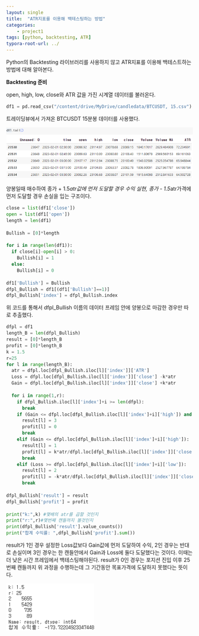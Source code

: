 ```yaml
---
layout: single
title:  "ATR지표를 이용해 백테스팅하는 방법"
categories: 
    - project1 
tags: [python, backtesting, ATR]
typora-root-url: ../
---
```


Python의 Backtesting 라이브러리를 사용하지 않고 ATR지표를 이용해 백테스트하는 방법에 대해 알아본다.

**Backtesting 준비**

open, high, low, close와 ATR 값을 가진 시계열 데이터를 불러온다.
```python
df1 = pd.read_csv("/content/drive/MyDrive/candledata/BTCUSDT, 15.csv")
```

트레이딩뷰에서 가져온 BTCUSDT 15분봉 데이터를 사용했다. 

![image-20230531171049914](/images/$(filename)/image-20230531171049914.png)

양봉일때 매수하여 종가 + 1.5*atr값에 먼저 도달할 경우 수익 실현, 종가 - 1.5*atr가격에 먼저 도달할 경우 손실을 입는 구조이다. 

```python
close = list(df1['close'])
open = list(df1['open'])
length = len(df1)

Bullish = [0]*length

for i in range(len(df1)):
  if close[i]-open[i] > 0:
    Bullish[i] = 1
  else:
    Bullish[i] = 0

df1['Bullish'] = Bullish
dfpl_Bullish = df1[(df1['Bullish']==1)]
dfpl_Bullish['index'] = dfpl_Bullish.index
```

위 코드를 통해서 dfpl_Bullish 이름의 데이터 프레임 안에 양봉으로 마감한 경우만 따로 추출했다. 

```python
dfpl = df1
length_B = len(dfpl_Bullish)
result = [0]*length_B
profit = [0]*length_B
k = 1.5
r=25
for l in range(length_B):
  atr = dfpl.loc[dfpl_Bullish.iloc[l]['index']]['ATR']
  Loss = dfpl.loc[dfpl_Bullish.iloc[l]['index']]['close'] -k*atr
  Gain = dfpl.loc[dfpl_Bullish.iloc[l]['index']]['close'] +k*atr

  for i in range(1,r):
    if dfpl_Bullish.iloc[l]['index']+i >= len(dfpl):
      break
    if (Gain <= dfpl.loc[dfpl_Bullish.iloc[l]['index']+i]['high']) and (Loss >= dfpl.loc[dfpl_Bullish.iloc[l]['index']+i]['low']):
      result[l] = 3
      profit[l] = 0
      break
    elif (Gain <= dfpl.loc[dfpl_Bullish.iloc[l]['index']+i]['high']):
      result[l] = 1
      profit[l] = k*atr/dfpl.loc[dfpl_Bullish.iloc[l]['index']]['close']*100 
      break   
    elif (Loss >= dfpl.loc[dfpl_Bullish.iloc[l]['index']+i]['low']):
      result[l] = 2
      profit[l] = -k*atr/dfpl.loc[dfpl_Bullish.iloc[l]['index']]['close']*100 
      break    

dfpl_Bullish['result'] = result
dfpl_Bullish['profit'] = profit

print("k:",k) #몇배의 atr를 곱할 것인지
print("r:",r)#몇번째 캔들까지 볼것인지
print(dfpl_Bullish['result'].value_counts())
print("합계 수익률: ",dfpl_Bullish['profit'].sum())
```

result가 1인 경우 설정한 Loss값보다 Gain값에 먼저 도달하여 수익, 2인 경우는 반대로 손실이며 3인 경우는 한 캔들안에서 Gain과 Loss에 둘다 도달했다는 것이다. 이때는 더 낮은 시간 프레임에서 백테스팅해야된다. result가 0인 경우는 포지션 진입 이후 25번째 캔들까지 위 과정을 수행하는데 그 기간동안 목표가격에 도달하지 못했다는 뜻이다.

![image-20230601115538789](/images/$(filename)/image-20230601115538789.png)
